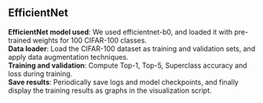 ## EfficientNet  
**EfficientNet model used**: We used efficientnet-b0, and loaded it with pre-trained weights for 100 CIFAR-100 classes.  
**Data loader**: Load the CIFAR-100 dataset as training and validation sets, and apply data augmentation techniques.  
**Training and validation**: Compute Top-1, Top-5, Superclass accuracy and loss during training.  
**Save results**: Periodically save logs and model checkpoints, and finally display the training results as graphs in the visualization script.  
